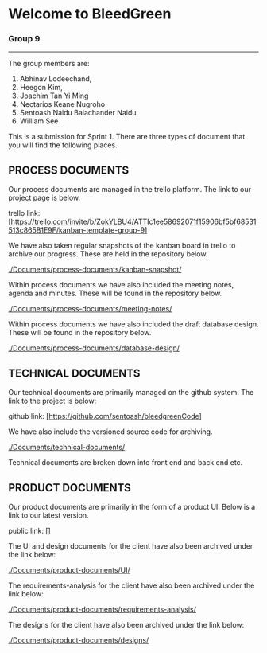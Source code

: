 # Welcome to BleedGreen

### Group 9
___

The group members are:

1. Abhinav Lodeechand, 
2. Heegon Kim, 
3. Joachim Tan Yi Ming 
4. Nectarios Keane Nugroho 
5. Sentoash Naidu Balachander Naidu
6. William See


This is a submission for Sprint 1. There are three types of document that you will find the following places.

## PROCESS DOCUMENTS
Our process documents are managed in the trello platform. The link to our project page is below.

trello link: [https://trello.com/invite/b/ZokYLBU4/ATTIc1ee58692071f15906bf5bf68531513c865B1E9F/kanban-template-group-9] 

We have also taken regular snapshots of the kanban board in trello to archive our progress. These are held in the repository below.

[./Documents/process-documents/kanban-snapshot/](./Documents/process-documents/kanban-snapshot/)

Within process documents we have also included the meeting notes, agenda and minutes. These will be found in the repository below.

[./Documents/process-documents/meeting-notes/](./Documents/process-documents/meeting-notes/)

Within process documents we have also included the draft database design. These will be found in the repository below.

[./Documents/process-documents/database-design/](./Documents/process-documents/database-design/)


## TECHNICAL DOCUMENTS
Our technical documents are primarily managed on the github system. The link to the project is below:

github link: [https://github.com/sentoash/bleedgreenCode]

We have also include the versioned source code for archiving.

[./Documents/technical-documents/](./Documents/technical-documents/)

Technical documents are broken down into front end and back end etc.

## PRODUCT DOCUMENTS
Our product documents are primarily in the form of a product UI. Below is a link to our latest version.

public link: []

The UI and design documents for the client have also been archived under the link below:

[./Documents/product-documents/UI/](./Documents/product-documents/UI/)

The requirements-analysis for the client have also been archived under the link below:

[./Documents/product-documents/requirements-analysis/](./Documents/product-documents/requirements-analysis/)

The designs for the client have also been archived under the link below:

[./Documents/product-documents/designs/](./Documents/product-documents/designs/)

